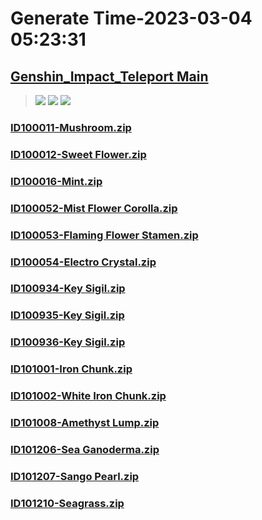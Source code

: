 # Generate Time-2023-03-04 05:23:31

## [Genshin_Impact_Teleport Main](https://github.com/Sam5440/Genshin_Impact_Teleport)

>![](https://komarev.com/ghpvc/?username=done439)
>![](https://komarev.com/ghpvc/?username=done438)
>![](https://komarev.com/ghpvc/?username=done437)

### [ID100011-Mushroom.zip](https://raw.githubusercontent.com/Sam5440/Genshin_Impact_Teleport/download/AutoGeneratePoint/Points%28Raw%29%5Bcn-en-ru%5D/en-us/Item/ID5-AbyssalPalace_LevelStreaming/ID100011-Mushroom.zip)

### [ID100012-Sweet Flower.zip](https://raw.githubusercontent.com/Sam5440/Genshin_Impact_Teleport/download/AutoGeneratePoint/Points%28Raw%29%5Bcn-en-ru%5D/en-us/Item/ID5-AbyssalPalace_LevelStreaming/ID100012-Sweet%20Flower.zip)

### [ID100016-Mint.zip](https://raw.githubusercontent.com/Sam5440/Genshin_Impact_Teleport/download/AutoGeneratePoint/Points%28Raw%29%5Bcn-en-ru%5D/en-us/Item/ID5-AbyssalPalace_LevelStreaming/ID100016-Mint.zip)

### [ID100052-Mist Flower Corolla.zip](https://raw.githubusercontent.com/Sam5440/Genshin_Impact_Teleport/download/AutoGeneratePoint/Points%28Raw%29%5Bcn-en-ru%5D/en-us/Item/ID5-AbyssalPalace_LevelStreaming/ID100052-Mist%20Flower%20Corolla.zip)

### [ID100053-Flaming Flower Stamen.zip](https://raw.githubusercontent.com/Sam5440/Genshin_Impact_Teleport/download/AutoGeneratePoint/Points%28Raw%29%5Bcn-en-ru%5D/en-us/Item/ID5-AbyssalPalace_LevelStreaming/ID100053-Flaming%20Flower%20Stamen.zip)

### [ID100054-Electro Crystal.zip](https://raw.githubusercontent.com/Sam5440/Genshin_Impact_Teleport/download/AutoGeneratePoint/Points%28Raw%29%5Bcn-en-ru%5D/en-us/Item/ID5-AbyssalPalace_LevelStreaming/ID100054-Electro%20Crystal.zip)

### [ID100934-Key Sigil.zip](https://raw.githubusercontent.com/Sam5440/Genshin_Impact_Teleport/download/AutoGeneratePoint/Points%28Raw%29%5Bcn-en-ru%5D/en-us/Item/ID5-AbyssalPalace_LevelStreaming/ID100934-Key%20Sigil.zip)

### [ID100935-Key Sigil.zip](https://raw.githubusercontent.com/Sam5440/Genshin_Impact_Teleport/download/AutoGeneratePoint/Points%28Raw%29%5Bcn-en-ru%5D/en-us/Item/ID5-AbyssalPalace_LevelStreaming/ID100935-Key%20Sigil.zip)

### [ID100936-Key Sigil.zip](https://raw.githubusercontent.com/Sam5440/Genshin_Impact_Teleport/download/AutoGeneratePoint/Points%28Raw%29%5Bcn-en-ru%5D/en-us/Item/ID5-AbyssalPalace_LevelStreaming/ID100936-Key%20Sigil.zip)

### [ID101001-Iron Chunk.zip](https://raw.githubusercontent.com/Sam5440/Genshin_Impact_Teleport/download/AutoGeneratePoint/Points%28Raw%29%5Bcn-en-ru%5D/en-us/Item/ID5-AbyssalPalace_LevelStreaming/ID101001-Iron%20Chunk.zip)

### [ID101002-White Iron Chunk.zip](https://raw.githubusercontent.com/Sam5440/Genshin_Impact_Teleport/download/AutoGeneratePoint/Points%28Raw%29%5Bcn-en-ru%5D/en-us/Item/ID5-AbyssalPalace_LevelStreaming/ID101002-White%20Iron%20Chunk.zip)

### [ID101008-Amethyst Lump.zip](https://raw.githubusercontent.com/Sam5440/Genshin_Impact_Teleport/download/AutoGeneratePoint/Points%28Raw%29%5Bcn-en-ru%5D/en-us/Item/ID5-AbyssalPalace_LevelStreaming/ID101008-Amethyst%20Lump.zip)

### [ID101206-Sea Ganoderma.zip](https://raw.githubusercontent.com/Sam5440/Genshin_Impact_Teleport/download/AutoGeneratePoint/Points%28Raw%29%5Bcn-en-ru%5D/en-us/Item/ID5-AbyssalPalace_LevelStreaming/ID101206-Sea%20Ganoderma.zip)

### [ID101207-Sango Pearl.zip](https://raw.githubusercontent.com/Sam5440/Genshin_Impact_Teleport/download/AutoGeneratePoint/Points%28Raw%29%5Bcn-en-ru%5D/en-us/Item/ID5-AbyssalPalace_LevelStreaming/ID101207-Sango%20Pearl.zip)

### [ID101210-Seagrass.zip](https://raw.githubusercontent.com/Sam5440/Genshin_Impact_Teleport/download/AutoGeneratePoint/Points%28Raw%29%5Bcn-en-ru%5D/en-us/Item/ID5-AbyssalPalace_LevelStreaming/ID101210-Seagrass.zip)

